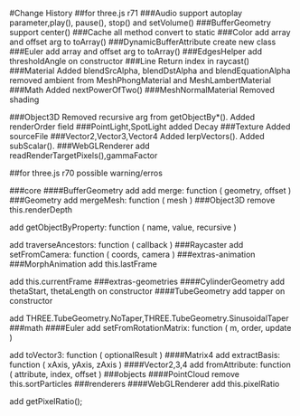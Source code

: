 #Change History
##for three.js r71
###Audio
support autoplay parameter,play(), pause(), stop() and setVolume()
###BufferGeometry
support center()
###Cache
all method convert to static
###Color
add array and offset arg to toArray()
###DynamicBufferAttribute
create new class
###Euler
add array and offset arg to toArray()
###EdgesHelper
add thresholdAngle on constructor
###Line
Return index in raycast()
###Material
Added blendSrcAlpha, blendDstAlpha and blendEquationAlpha
removed ambient from MeshPhongMaterial and MeshLambertMaterial
###Math
Added nextPowerOfTwo()
###MeshNormalMaterial
Removed shading

###Object3D
Removed recursive arg from getObjectBy*(). 
Added renderOrder field
###PointLight,SpotLight
added Decay
###Texture
Added sourceFile
###Vector2,Vector3,Vector4
Added lerpVectors(). 
Added subScalar().
###WebGLRenderer
add readRenderTargetPixels(),gammaFactor


##for three.js r70
possible warning/erros

###core
####BufferGeometry
 add add merge: function ( geometry, offset )
###Geometry
 add mergeMesh: function ( mesh )
###Object3D
 remove this.renderDepth
 
 add getObjectByProperty: function ( name, value, recursive )
 
 add traverseAncestors: function ( callback )
###Raycaster
 add setFromCamera: function ( coords, camera )
###extras-animation
###MorphAnimation
 add this.lastFrame
 
 add this.currentFrame
###extras-geometries
####CylinderGeometry
 add thetaStart, thetaLength on constructor
####TubeGeometry
 add tapper on constructor
 
 add THREE.TubeGeometry.NoTaper,THREE.TubeGeometry.SinusoidalTaper
###math
####Euler
 add setFromRotationMatrix: function ( m, order, update )
 
 add toVector3: function ( optionalResult ) 
####Matrix4
 add extractBasis: function ( xAxis, yAxis, zAxis )
####Vector2,3,4 
 add fromAttribute: function ( attribute, index, offset )
###objects
####PointCloud
 remove this.sortParticles
###renderers
####WebGLRenderer
 add this.pixelRatio
 
 add getPixelRatio();